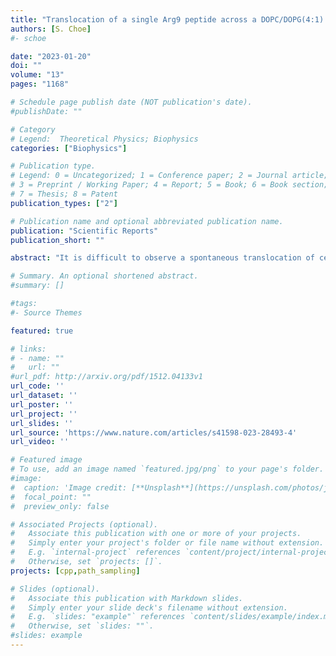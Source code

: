 ```yaml
---
title: "Translocation of a single Arg9 peptide across a DOPC/DOPG(4:1) model membrane using the weighted ensemble method"
authors: [S. Choe]
#- schoe

date: "2023-01-20"
doi: ""
volume: "13"
pages: "1168"

# Schedule page publish date (NOT publication's date).
#publishDate: ""

# Category
# Legend:  Theoretical Physics; Biophysics
categories: ["Biophysics"]

# Publication type.
# Legend: 0 = Uncategorized; 1 = Conference paper; 2 = Journal article;
# 3 = Preprint / Working Paper; 4 = Report; 5 = Book; 6 = Book section;
# 7 = Thesis; 8 = Patent
publication_types: ["2"]

# Publication name and optional abbreviated publication name.
publication: "Scientific Reports"
publication_short: ""

abstract: "It is difficult to observe a spontaneous translocation of cell-penetrating peptides(CPPs) within a short time scale (e.g., a few hundred ns) in all-atom molecular dynamics(MD) simulations because the time required for the translocation of usual CPPs is on the order of minutes or so. In this work, we report a spontaneous translocation of a single Arg9(R9) across a DOPC/DOPG(4:1) model membrane within an order of a few tens ns scale by using the weighted ensemble(WE) method. We identify how water molecules and the orientation of Arg9  play a role in translocation. We also show how lipid molecules are transported along with Arg9. In addition, we present free energy profiles of the translocation across the membrane using umbrella sampling and show that a single Arg9 translocation is energetically unfavorable. We expect that the WE method can help study interactions of CPPs with various model membranes within MD simulation approaches."

# Summary. An optional shortened abstract.
#summary: []

#tags:
#- Source Themes

featured: true

# links:
# - name: ""
#   url: ""
#url_pdf: http://arxiv.org/pdf/1512.04133v1
url_code: ''
url_dataset: ''
url_poster: ''
url_project: ''
url_slides: ''
url_source: 'https://www.nature.com/articles/s41598-023-28493-4'
url_video: ''

# Featured image
# To use, add an image named `featured.jpg/png` to your page's folder.
#image:
#  caption: 'Image credit: [**Unsplash**](https://unsplash.com/photos/jdD8gXaTZsc)'
#  focal_point: ""
#  preview_only: false

# Associated Projects (optional).
#   Associate this publication with one or more of your projects.
#   Simply enter your project's folder or file name without extension.
#   E.g. `internal-project` references `content/project/internal-project/index.md`.
#   Otherwise, set `projects: []`.
projects: [cpp,path_sampling]

# Slides (optional).
#   Associate this publication with Markdown slides.
#   Simply enter your slide deck's filename without extension.
#   E.g. `slides: "example"` references `content/slides/example/index.md`.
#   Otherwise, set `slides: ""`.
#slides: example
---
```



